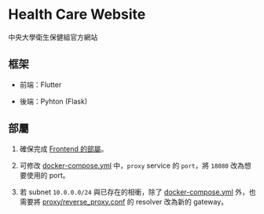 # Health Care Website

中央大學衛生保健組官方網站

## 框架

- 前端：Flutter

- 後端：Pyhton (Flask)

## 部屬

1. 確保完成 [Frontend 的部屬](frontend/README.md##部屬)。

2. 可修改 [docker-compose.yml](docker-compose.yml) 中，`proxy` service 的 `port`，將 `18080` 改為想要使用的 port。

3. 若 subnet `10.0.0.0/24` 與已存在的相衝，除了 [docker-compose.yml](docker-compose.yml) 外，也需要將 [proxy/reverse_proxy.conf](proxy/reverse_proxy.conf) 的 resolver 改為新的 gateway。
